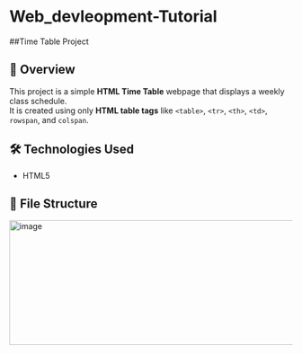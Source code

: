 # Web_devleopment-Tutorial

##Time Table Project

## 📌 Overview
This project is a simple **HTML Time Table** webpage that displays a weekly class schedule.  
It is created using only **HTML table tags** like `<table>`, `<tr>`, `<th>`, `<td>`, `rowspan`, and `colspan`.

## 🛠️ Technologies Used
- HTML5

## 📂 File Structure
<img width="1363" height="222" alt="image" src="https://github.com/user-attachments/assets/a323e0a1-51af-4906-b2db-8c6b3f00761c" />

